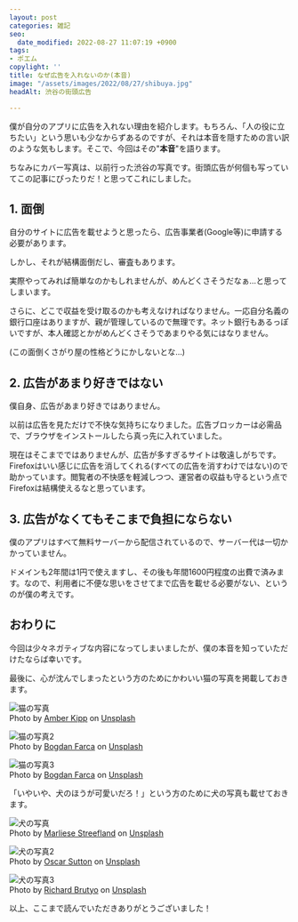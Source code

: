 ```yaml
---
layout: post
categories: 雑記
seo:
  date_modified: 2022-08-27 11:07:19 +0900
tags:
- ポエム
copylight: ''
title: なぜ広告を入れないのか(本音)
image: "/assets/images/2022/08/27/shibuya.jpg"
headAlt: 渋谷の街頭広告

---
```

僕が自分のアプリに広告を入れない理由を紹介します。もちろん、「人の役に立ちたい」という思いも少なからずあるのですが、それは本音を隠すための言い訳のような気もします。そこで、今回はその"**本音**"を語ります。

ちなみにカバー写真は、以前行った渋谷の写真です。街頭広告が何個も写っていてこの記事にぴったりだ！と思ってこれにしました。

## 1. 面倒

自分のサイトに広告を載せようと思ったら、広告事業者(Google等)に申請する必要があります。

しかし、それが結構面倒だし、審査もあります。

実際やってみれば簡単なのかもしれませんが、めんどくさそうだなぁ…と思ってしまいます。

さらに、どこで収益を受け取るのかも考えなければなりません。一応自分名義の銀行口座はありますが、親が管理しているので無理です。ネット銀行もあるっぽいですが、本人確認とかがめんどくさそうであまりやる気にはなりません。

(この面倒くさがり屋の性格どうにかしないとな…)

## 2. 広告があまり好きではない

僕自身、広告があまり好きではありません。

以前は広告を見ただけで不快な気持ちになりました。広告ブロッカーは必需品で、ブラウザをインストールしたら真っ先に入れていました。

現在はそこまでではありませんが、広告が多すぎるサイトは敬遠しがちです。Firefoxはいい感じに広告を消してくれる(すべての広告を消すわけではない)ので助かっています。閲覧者の不快感を軽減しつつ、運営者の収益も守るという点でFirefoxは結構使えるなと思っています。

## 3. 広告がなくてもそこまで負担にならない

僕のアプリはすべて無料サーバーから配信されているので、サーバー代は一切かかっていません。

ドメインも2年間は1円で使えますし、その後も年間1600円程度の出費で済みます。なので、利用者に不便な思いをさせてまで広告を載せる必要がない、というのが僕の考えです。

## おわりに

今回は少々ネガティブな内容になってしまいましたが、僕の本音を知っていただけたならば幸いです。

最後に、心が沈んでしまったという方のためにかわいい猫の写真を掲載しておきます。

![猫の写真](/assets/images/2022/08/27/cat1.jpg)  
Photo by <a href="https://unsplash.com/@sadmax?utm_source=unsplash&utm_medium=referral&utm_content=creditCopyText" target="_blank" rel="noopener noreferrer">Amber Kipp</a> on <a href="https://unsplash.com/?utm_source=unsplash&utm_medium=referral&utm_content=creditCopyText" target="_blank" rel="noopener noreferrer">Unsplash</a>

![猫の写真2](/assets/images/2022/08/27/cat2.jpg)  
Photo by <a href="https://unsplash.com/@bogdanf?utm_source=unsplash&utm_medium=referral&utm_content=creditCopyText" target="_blank" rel="noopener noreferrer">Bogdan Farca</a> on <a href="https://unsplash.com/?utm_source=unsplash&utm_medium=referral&utm_content=creditCopyText" target="_blank" rel="noopener noreferrer">Unsplash</a>

![猫の写真3](/assets/images/2022/08/27/cat3.jpg)  
Photo by <a href="https://unsplash.com/@bogdanf?utm_source=unsplash&utm_medium=referral&utm_content=creditCopyText" target="_blank" rel="noopener noreferrer">Bogdan Farca</a> on <a href="https://unsplash.com/?utm_source=unsplash&utm_medium=referral&utm_content=creditCopyText" target="_blank" rel="noopener noreferrer">Unsplash</a>

「いやいや、犬のほうが可愛いだろ！」という方のために犬の写真も載せておきます。

![犬の写真](/assets/images/2022/08/27/dog1.jpg)  
Photo by <a href="https://unsplash.com/@marliesebrandsma?utm_source=unsplash&utm_medium=referral&utm_content=creditCopyText" target="_blank" rel="noopener noreferrer">Marliese Streefland</a> on <a href="https://unsplash.com/?utm_source=unsplash&utm_medium=referral&utm_content=creditCopyText" target="_blank" rel="noopener noreferrer">Unsplash</a>

![犬の写真2](/assets/images/2022/08/27/dog2.jpg)  
Photo by <a href="https://unsplash.com/@o5ky?utm_source=unsplash&utm_medium=referral&utm_content=creditCopyText" target="_blank" rel="noopener noreferrer">Oscar Sutton</a> on <a href="https://unsplash.com/?utm_source=unsplash&utm_medium=referral&utm_content=creditCopyText" target="_blank" rel="noopener noreferrer">Unsplash</a>

![犬の写真3](/assets/images/2022/08/27/dog3.jpg)  
Photo by <a href="https://unsplash.com/@richardbrutyo?utm_source=unsplash&utm_medium=referral&utm_content=creditCopyText" target="_blank" rel="noopener noreferrer">Richard Brutyo</a> on <a href="https://unsplash.com/?utm_source=unsplash&utm_medium=referral&utm_content=creditCopyText" target="_blank" rel="noopener noreferrer">Unsplash</a>

以上、ここまで読んでいただきありがとうございました！